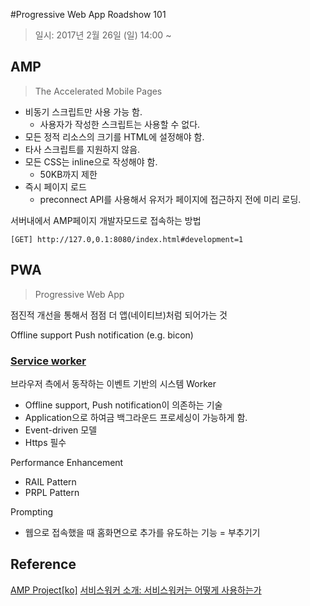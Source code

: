 #Progressive Web App Roadshow 101

> 일시: 2017년 2월 26일 (일) 14:00 ~


## AMP

> The Accelerated Mobile Pages

- 비동기 스크립트만 사용 가능 함.
    - 사용자가 작성한 스크립트는 사용할 수 없다.
- 모든 정적 리소스의 크기를 HTML에 설정해야 함.
- 타사 스크립트를 지원하지 않음.
- 모든 CSS는 inline으로 작성해야 함.
    - 50KB까지 제한
- 즉시 페이지 로드
    - preconnect API를 사용해서 유저가 페이지에 접근하지 전에 미리 로딩.


서버내에서 AMP페이지 개발자모드로 접속하는 방법

```http
[GET] http://127.0,0.1:8080/index.html#development=1
```


## PWA

> Progressive Web App

점진적 개선을 통해서 점점 더 앱(네이티브)처럼 되어가는 것

Offline support
Push notification (e.g. bicon)

### [Service worker](https://developers.google.com/web/fundamentals/getting-started/primers/service-workers?hl=ko)

브라우저 측에서 동작하는 이벤트 기반의 시스템 Worker

  - Offline support, Push notification이 의존하는 기술
  - Application으로 하여금 백그라운드 프로세싱이 가능하게 함.
  - Event-driven 모델
  - Https 필수



Performance Enhancement
  - RAIL Pattern
  - PRPL Pattern

Prompting
  - 웹으로 접속했을 때 홈화면으로 추가를 유도하는 기능 = 부추기기



## Reference

[AMP Project\[ko\]](https://www.ampproject.org/ko/docs/get_started/create/presentation_layout)
[서비스워커 소개: 서비스워커는 어떻게 사용하는가](http://html5rocksko.blogspot.kr/2015/01/introduction-to-service-worker-how-to-use-serviceworker.html)
